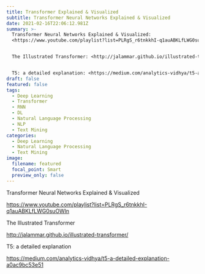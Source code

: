 ```yaml
---
title: Transformer Explained & Visualized
subtitle: Transformer Neural Networks Explained & Visualized
date: 2021-02-16T22:06:12.981Z
summary: >-
  Transformer Neural Networks Explained & Visualized:
  <https://www.youtube.com/playlist?list=PLRgS_r6tnkkhI-q1auABKLfLWG0suOWln>


  The Illustrated Transformer: <http://jalammar.github.io/illustrated-transformer/>


  T5: a detailed explanation: <https://medium.com/analytics-vidhya/t5-a-detailed-explanation-a0ac9bc53e51>
draft: false
featured: false
tags:
  - Deep Learning
  - Transformer
  - RNN
  - DL
  - Natural Language Processing
  - NLP
  - Text Mining
categories:
  - Deep Learning
  - Natural Language Processing
  - Text Mining
image:
  filename: featured
  focal_point: Smart
  preview_only: false
---
```

Transformer Neural Networks Explained & Visualized

<https://www.youtube.com/playlist?list=PLRgS_r6tnkkhI-q1auABKLfLWG0suOWln>

The Illustrated Transformer

<http://jalammar.github.io/illustrated-transformer/>

T5: a detailed explanation

<https://medium.com/analytics-vidhya/t5-a-detailed-explanation-a0ac9bc53e51>